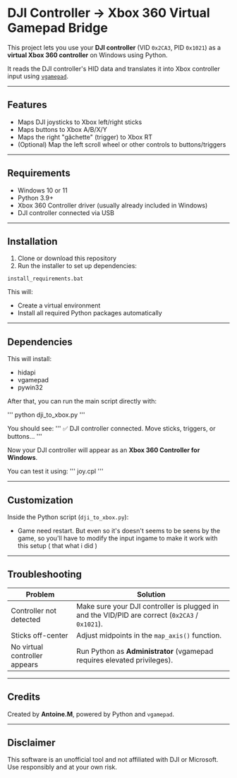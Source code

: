 # DJI Controller → Xbox 360 Virtual Gamepad Bridge

This project lets you use your **DJI controller** (VID `0x2CA3`, PID `0x1021`) as a **virtual Xbox 360 controller** on Windows using Python.

It reads the DJI controller's HID data and translates it into Xbox controller input using [`vgamepad`](https://pypi.org/project/vgamepad/).

---

## Features
- Maps DJI joysticks to Xbox left/right sticks  
- Maps buttons to Xbox A/B/X/Y  
- Maps the right "gâchette" (trigger) to Xbox RT  
- (Optional) Map the left scroll wheel or other controls to buttons/triggers

---

## Requirements

- Windows 10 or 11  
- Python 3.9+  
- Xbox 360 Controller driver (usually already included in Windows)  
- DJI controller connected via USB

---

## Installation

1. Clone or download this repository  
2. Run the installer to set up dependencies:

```
install_requirements.bat
```

This will:
- Create a virtual environment
- Install all required Python packages automatically

---

## Dependencies

This will install:
- hidapi
- vgamepad
- pywin32

After that, you can run the main script directly with:

'''
python dji_to_xbox.py
'''

You should see:
'''
✅ DJI controller connected. Move sticks, triggers, or buttons…
'''

Now your DJI controller will appear as an **Xbox 360 Controller for Windows**.

You can test it using:
'''
joy.cpl
'''

---

## Customization

Inside the Python script (`dji_to_xbox.py`):
- Game need restart. But even so it's doesn't seems to be seens by the game, so you'll have to modify the input ingame to make it work with this setup ( that what i did )

---

## Troubleshooting

| Problem | Solution |
|----------|-----------|
| Controller not detected | Make sure your DJI controller is plugged in and the VID/PID are correct (`0x2CA3` / `0x1021`). |
| Sticks off-center | Adjust midpoints in the `map_axis()` function. |
| No virtual controller appears | Run Python as **Administrator** (vgamepad requires elevated privileges). |

---

## Credits

Created by **Antoine.M**, powered by Python and `vgamepad`.

---

## Disclaimer

This software is an unofficial tool and not affiliated with DJI or Microsoft.  
Use responsibly and at your own risk.